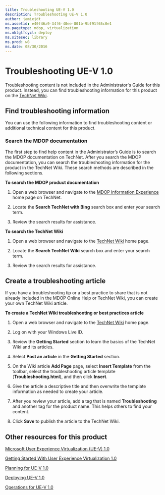```yaml
---
title: Troubleshooting UE-V 1.0
description: Troubleshooting UE-V 1.0
author: jamiejdt
ms.assetid: e40f46a9-34f6-40ee-801b-9bf91f65c0e1
ms.pagetype: mdop, virtualization
ms.mktglfcycl: deploy
ms.sitesec: library
ms.prod: w8
ms.date: 08/30/2016
---
```



# Troubleshooting UE-V 1.0


Troubleshooting content is not included in the Administrator's Guide for this product. Instead, you can find troubleshooting information for this product on the [TechNet Wiki](https://go.microsoft.com/fwlink/p/?LinkId=224905).

##  Find troubleshooting information


You can use the following information to find troubleshooting content or additional technical content for this product.

### Search the MDOP documentation

The first step to find help content in the Administrator’s Guide is to search the MDOP documentation on TechNet. After you search the MDOP documentation, you can search the troubleshooting information for the product in the TechNet Wiki. These search methods are described in the following sections.

**To search the MDOP product documentation**

1.  Open a web browser and navigate to the [MDOP Information Experience](https://go.microsoft.com/fwlink/p/?LinkId=236032) home page on TechNet.

2.  Locate the **Search TechNet with Bing** search box and enter your search term.

3.  Review the search results for assistance.

**To search the TechNet Wiki**

1.  Open a web browser and navigate to the [TechNet Wiki](https://go.microsoft.com/fwlink/p/?LinkId=224905) home page.

2.  Locate the **Search TechNet Wiki** search box and enter your search term.

3.  Review the search results for assistance.

##  Create a troubleshooting article


If you have a troubleshooting tip or a best practice to share that is not already included in the MDOP Online Help or TechNet Wiki, you can create your own TechNet Wiki article.

**To create a TechNet Wiki troubleshooting or best practices article**

1.  Open a web browser and navigate to the [TechNet Wiki](https://go.microsoft.com/fwlink/p/?LinkId=224905) home page.

2.  Log on with your Windows Live ID.

3.  Review the **Getting Started** section to learn the basics of the TechNet Wiki and its articles.

4.  Select **Post an article** in the **Getting Started** section.

5.  On the Wiki article **Add Page** page, select **Insert Template** from the toolbar, select the troubleshooting article template (**Troubleshooting.html**), and then click **Insert**.

6.  Give the article a descriptive title and then overwrite the template information as needed to create your article.

7.  After you review your article, add a tag that is named **Troubleshooting** and another tag for the product name. This helps others to find your content.

8.  Click **Save** to publish the article to the TechNet Wiki.

## Other resources for this product


[Microsoft User Experience Virtualization (UE-V) 1.0](index.md)

[Getting Started With User Experience Virtualization 1.0](getting-started-with-user-experience-virtualization-10.md)

[Planning for UE-V 1.0](planning-for-ue-v-10.md)

[Deploying UE-V 1.0](deploying-ue-v-10.md)

[Operations for UE-V 1.0](operations-for-ue-v-10.md)

 

 





